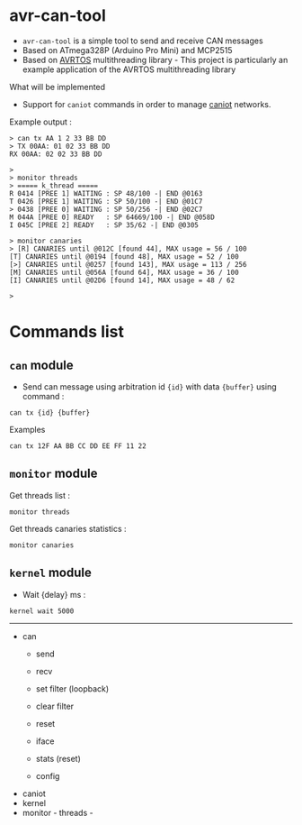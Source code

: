 # avr-can-tool

- `avr-can-tool` is a simple tool to send and receive CAN messages 
- Based on ATmega328P (Arduino Pro Mini) and MCP2515
- Based on [AVRTOS](https://github.com/Adecy/AVRTOS) multithreading library
        - This project is particularly an example application of the AVRTOS multithreading library

What will be implemented
- Support for `caniot` commands in order to manage [caniot](https://github.com/Adecy/caniot-common) networks.

Example output :

```
> can tx AA 1 2 33 BB DD
> TX 00AA: 01 02 33 BB DD
RX 00AA: 02 02 33 BB DD

> 
> monitor threads
> ===== k_thread =====
R 0414 [PREE 1] WAITING : SP 48/100 -| END @0163
T 0426 [PREE 1] WAITING : SP 50/100 -| END @01C7
> 0438 [PREE 0] WAITING : SP 50/256 -| END @02C7
M 044A [PREE 0] READY   : SP 64669/100 -| END @058D
I 045C [PREE 2] READY   : SP 35/62 -| END @0305

> monitor canaries
> [R] CANARIES until @012C [found 44], MAX usage = 56 / 100
[T] CANARIES until @0194 [found 48], MAX usage = 52 / 100
[>] CANARIES until @0257 [found 143], MAX usage = 113 / 256
[M] CANARIES until @056A [found 64], MAX usage = 36 / 100
[I] CANARIES until @02D6 [found 14], MAX usage = 48 / 62

>
```

# Commands list

## `can` module

- Send can message using arbitration id `{id}` with data `{buffer}` using command :

```
can tx {id} {buffer}
```

Examples

```
can tx 12F AA BB CC DD EE FF 11 22
```

## `monitor` module

Get threads list :

```
monitor threads
```

Get threads canaries statistics :

```
monitor canaries
```

## `kernel` module

- Wait {delay} ms :

```
kernel wait 5000
```


----

- can
    - send
    - recv

    - set filter (loopback)
    - clear filter
    - reset
    - iface
    - stats (reset)
    - config
- caniot
- kernel
- monitor
        - threads
        -
